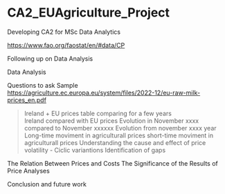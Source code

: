 # CA2_EUAgriculture_Project
Developing CA2 for MSc Data Analytics 

	
https://www.fao.org/faostat/en/#data/CP

Following up on Data Analysis 

Data Analysis 

Questions to ask 
Sample 
https://agriculture.ec.europa.eu/system/files/2022-12/eu-raw-milk-prices_en.pdf

> Ireland + EU prices table comparing for a few years  
> Ireland compared with EU prices
> Evolution in November xxxx compared to November xxxxxx 
> Evolution from november xxxx year 
> Long-time moviment in agriculturall prices 
> short-time moviment in agriculturall prices
> Understanding the cause and effect of price volatility - Ciclic variantions 
> Identification of gaps 

The Relation Between Prices and Costs 
The Significance of the Results of Price Analyses

Conclusion and future work
 

